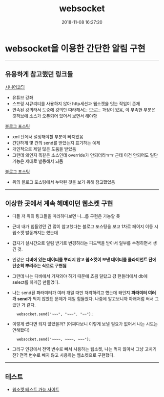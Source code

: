 ﻿---
title: websocket
date: 2018-11-08 16:27:20
tags:categories: 개발공부

---
# websocket을 이용한 간단한 알림 구현

----
## 유용하게 참고했던 링크들
[시니어코딩](https://www.youtube.com/watch?v=gQyRxPjssWg)

-  유튜브 강좌
- 스프링 시큐리티를 사용하지 않아 http세션과 웹소켓을 잇는 작업이 존재
- 연속된 강의라서 도중에 강의만 따라해서는 모르는 과정이 있음, 이 부족한 부분은 깃허브에 소스가 오픈되어 있어서 보면서 해야함

[블로그 포스팅](https://blog.naver.com/allspacea7/221360046480)

- xml 단에서 설정해야할 부분이 빠져있음
- 간단하게 몇 건의 send를 받았는지 표기하는 예제
- 개인적으로 제일 많은 도움을 받았음
- 그런데 왜인지 똑같은 소스인데 override가 안되더라ㅠㅠ 근데 이건 안되어도 일단 기능은 제대로 발동해서 놔둠

[블로그 포스팅](http://victorydntmd.tistory.com/253)

- 위의 블로그 포스팅에서 누락된 것을 보기 위해 참고했었음


----
## 이상한 곳에서 계속 헤메이던 웹소켓 구현

- 다들 저 위의 링크들을 따라하다보면 나...름 구현은 가능할 듯
- 근데 내가 힘들었던 건 많이 참고했다는 블로그 포스팅을 보고 1차로 페이지 이동 시 웹소켓 발동까지는 했는데
- 갑자기 실시간으로 알림 받기로 변경하라는 피드백을 받아서 일부를 수정하면서 생긴 것.
- 인강은 **디비에 있는 데이터를 뿌리지 않고 웹소켓이 보낸 데이터를 클라이언트 단에 단순히 뿌려주는 식으로 구현됨**
- 그런데 나는 디비에서 가져와야 하기 때문에 쵸큼 달랐고 걍 핸들러에서 db에 select를 하게끔 만들었다.
- 나는 send된 파라미터가 여러 개일 때만 처리하려고 했는데 왜인지 **파라미터 여러 개 send**가 먹지 않았던 문제가 제일 힘들었다. 나중에 알고보니까 아래처럼 써서 그랬던 거 같다.

        websocket.send("~~~", "~~~", "~~");


- 이렇게 썼다면 되지 않았을까?
 (어쩌다보니 이렇게 보낼 필요가 없어서 나는 시도는 안해봤다)

        websocket.send("~~~~, ~~~~, ~~~");

- 그리구 인강에서 전역 변수로 빼서 사용하는 웹소켓, 나는 먹지 않아서 그냥 고치기 전? 전역 변수로 빼지 않고 사용하는 웹소켓으로 구현했다.


----
## 테스트
* [웹소켓 테스트 가능 사이트](http://websocket.org/echo.html)
